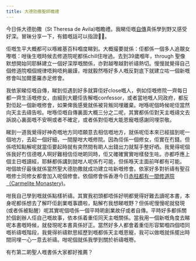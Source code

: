 ```yaml
---
title: 大德肋撒聖師瞻禮
---
```


今日係大德肋撒（St Theresa de Avila)嘅瞻禮。我睇佢嘅[自傳](https://a.co/5XGdeoQ)真係學到野又感受好深。冒昧分享一下，有錯嘅話可以指證🙏🏻。

佢嘅生平大概都可以喺維基百科嗰度睇到。大概撮要就係：佢都係一個多人追靚女嚟嘅：咁後生嘅時候去修道院呢都係chill住咁過。去到39歲嗰年，through 聖像默想開始同耶穌建立一個好深厚嘅關係，亦對越嚟越對祈禱熱切。慢慢就覺得自己個修道院嗰個規律唔夠唔夠嚴謹，咁就毅然喺好多人嘅反對底下就建立咗一個新嘅修會叫加爾墨羅赤足修會。

我依家睇佢嘅自傳，睇到佢遇到好多就算佢好close嘅人，例如佢嘅修院一齊每日都一齊生活嘅修女，由細到大聽佢告解嘅confessor，或者當地嘅人同政府，都反對佢起一個新嘅修會，如果俾我感覺就係被背叛同埋離棄。咁喺呢個時候呢佢當然向天主去禱告啦。咁喺佢嘅自傳裏面大概三分之二呢，其實都係佢對天主嘅禱文去訴說心裏面嘅不安啊或者不確定，或者係對佢嘅大能恩寵嘅感謝同埋崇敬。

睇到一道我覺得好神奇嘅地方同唔願意去相信嘅地方，就係呢佢本來已經搵到呢一個地方，去起一個好細，一間屋咁大嘅修院。因為佢係一個修女，佢實在冇錢。但係唔知點解呢就當佢要起時就有突然間有啲人出錢出力就幫手整好哂。我覺得呢個係我好冇信德嘅人啊好難相信佢哋啲同時，佢又確確實實咁樣發生咗。亦都呼應上個主日嘅讀經，耶穌都係講到就咁人呢係冇可能，但係喺天主面前咩都有可能。
咁個故仔最後就係當然聖大德肋撒就成功建立咗新嘅修會。依家好多對祈禱有聖召嘅修士同修女都會加入呢個修會。依個修會係香港今日[赤柱都有一間修道院（Carmelite Monastery)](https://maps.app.goo.gl/oqWYpBDsdCeV9xrt6)。

咁我自己學到嘅就係點樣祈禱。其實我初頭都唔係好明都覺得好難去讀呢本書，本身呢都係想去了解吓佢創業嘅事蹟啦，點解冇我想睇嘅野？但係呢慢慢呢就發現(或者係被點醒）呢其實呢個唔係一個平時啲創業故仔或者自傳。平時好多都係關於個創辦人佢自己嘅故事，依本係着重佢同天主嘅關係。當我用一個新嘅角度去睇呢本書嘅時候，就發現呢本書真係好正。當然好多人都會着重佢形容緊嗰四個唔同嘅祈禱嘅階段，我覺得祈禱默思經歷到嘅都係天主嘅恩寵，我可以做嘅就係擺出時間同埋一心一意去祈禱。咁呢個就係我學到關於祈禱嘅嘢。

有冇第二啲聖人嘅書係大家都好推薦？
